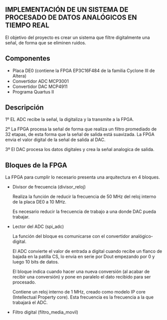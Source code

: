 IMPLEMENTACIÓN DE UN SISTEMA DE PROCESADO DE DATOS ANALÓGICOS EN TIEMPO REAL
-

El objetivo del proyecto es crear un sistema que filtre digitalmente una señal, de forma que se eliminen ruidos.

Componentes
-

- Placa DE0 (contiene la FPGA EP3C16F484 de la familia Cyclone III de Altera)
- Convertidor ADC MCP3001
- Convertidor DAC MCP4911
- Programa Quartus II

Descripción
-

1º EL ADC recibe la señal, la digitaliza y la transmite a la FPGA.

2º La FPGA procesa la señal de forma que realiza un filtro promediado de 32 etapas, de esta forma que la señal de salida está suavizada. 
La FPGA envia el valor digital de la señal de salida al DAC.

3º El DAC procesa los datos digitales y crea la señal analogica de salida.

Bloques de la FPGA
-

La FPGA para cumplir lo necesario presenta una arquitectura en 4 bloques.

- Divisor de frecuencia (divisor_reloj)

  Realiza la función de reducir la frecuencia de 50 MHz del reloj interno de la placa DE0 a 10 MHz.

  Es necesario reducir la frecuencia de trabajo a una donde DAC pueda trabajar.

- Lector del ADC (spi_adc)

  La función del bloque es comunicarse con el convertidor analógico-digital.

  El ADC convierte el valor de entrada a digital cuando recibe un flanco de bajada en la patilla CS, lo envia en serie por Dout empezando por 0 y luego 10 bits de datos.

  El bloque indica cuando hacer una nueva conversión (al acabar de recibir una conversión) y pone en paralelo el dato recibido para ser procesado.

  Contiene un reloj interno de 1 MHz, creado como modelo IP core (Intellectual Property core). Esta frecuencia es la frecuencia a la que trabajará el ADC.

- Filtro digital (filtro_media_movil)

  
